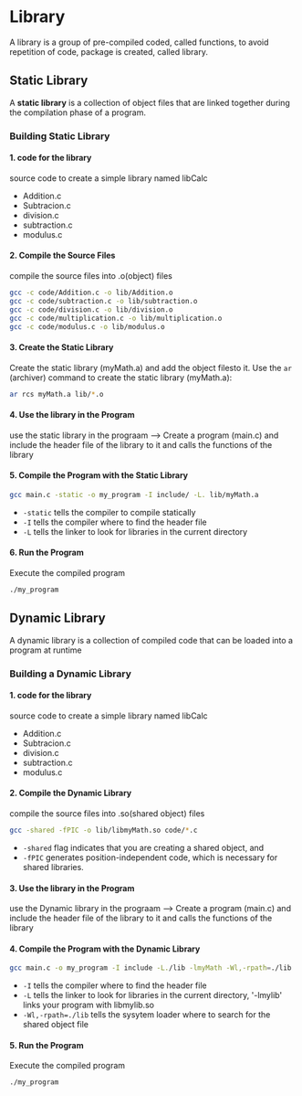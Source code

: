# Library
A library is a group of pre-compiled coded, called functions, to avoid repetition of code, package is created, called library.


## Static Library

A **static library** is a collection of object files that are linked together during the compilation phase of a program.

### Building Static Library

#### 1. code  for the library

source code to create a simple library named libCalc

- Addition.c
- Subtracion.c
- division.c
- subtraction.c
- modulus.c
 
#### 2. Compile the Source Files

compile the source files into .o(object) files

```bash
gcc -c code/Addition.c -o lib/Addition.o
gcc -c code/subtraction.c -o lib/subtraction.o
gcc -c code/division.c -o lib/division.o
gcc -c code/multiplication.c -o lib/multiplication.o
gcc -c code/modulus.c -o lib/modulus.o
```

#### 3. Create the Static Library

Create the static library (myMath.a) and add the object filesto it.
Use the `ar` (archiver) command to create the static library (myMath.a):
```bash
ar rcs myMath.a lib/*.o
```
#### 4. Use the library in the Program

use the static library in the prograam --> Create a program (main.c) and include the header
file of the library to it and calls the functions of the library


#### 5. Compile the Program with the Static Library

```bash
gcc main.c -static -o my_program -I include/ -L. lib/myMath.a
```
- `-static` tells the compiler to compile statically
- `-I` tells the compiler where to find the header file
- `-L` tells the linker to look for libraries in the current directory


#### 6. Run the Program

Execute the compiled program
```bash
./my_program
```


## Dynamic Library

A dynamic library is a collection of compiled code that can be loaded into a program at runtime

### Building a Dynamic Library

#### 1. code  for the library

source code to create a simple library named libCalc

- Addition.c
- Subtracion.c
- division.c
- subtraction.c
- modulus.c


#### 2. Compile the Dynamic Library

compile the source files into .so(shared object) files

```bash
gcc -shared -fPIC -o lib/libmyMath.so code/*.c
```
- `-shared` flag indicates that you are creating a shared object, and 
- `-fPIC` generates position-independent code, which is necessary for shared libraries.

#### 3. Use the library in the Program

use the Dynamic library in the prograam --> Create a program (main.c) and include the header
file of the library to it and calls the functions of the library


#### 4. Compile the Program with the Dynamic Library

```bash
gcc main.c -o my_program -I include -L./lib -lmyMath -Wl,-rpath=./lib
```
- `-I` tells the compiler where to find the header file 
- `-L` tells the linker to look for libraries in the current directory, '-lmylib' links your program with libmylib.so
- `-Wl,-rpath=./lib` tells the sysytem loader where to search for the shared object file


#### 5. Run the Program

Execute the compiled program
```bash
./my_program
```




 






